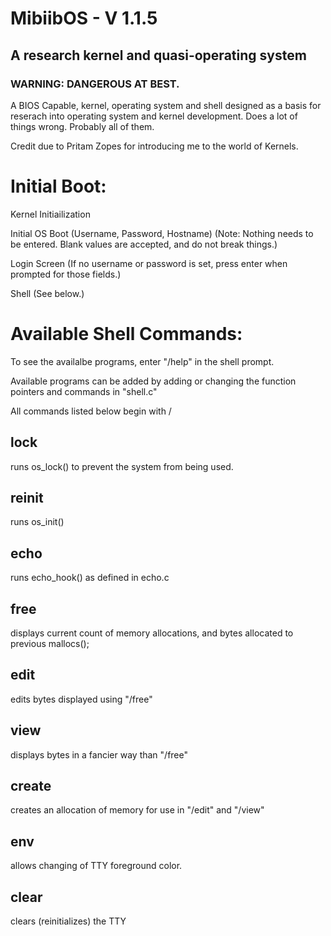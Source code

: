 # MibiibOS - V 1.1.5
## A research kernel and quasi-operating system
### WARNING: DANGEROUS AT BEST.

A BIOS Capable, kernel, operating system and shell designed as a basis for reserach into operating system and kernel development. Does a lot of things wrong. Probably all of them.

Credit due to Pritam Zopes for introducing me to the world of Kernels.

# Initial Boot:
Kernel Initiailization

Initial OS Boot (Username, Password, Hostname) (Note: Nothing needs to be entered. Blank values are accepted, and do not break things.)

Login Screen (If no username or password is set, press enter when prompted for those fields.)

Shell (See below.)

# Available Shell Commands:
To see the availalbe programs, enter "/help" in the shell prompt.

Available programs can be added by adding or changing the function pointers
and commands in "shell.c"

All commands listed below begin with /

## lock
runs os_lock() to prevent the system from being used.

## reinit
runs os_init()

## echo
runs echo_hook() as defined in echo.c

## free
displays current count of memory allocations, and bytes allocated to previous mallocs();

## edit
edits bytes displayed using "/free"

## view
displays bytes in a fancier way than "/free"

## create
creates an allocation of memory for use in "/edit" and "/view"

## env
allows changing of TTY foreground color.

## clear
clears (reinitializes) the TTY
